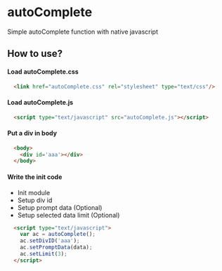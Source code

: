 # autoComplete
Simple autoComplete function with native javascript 

## How to use?

#### Load autoComplete.css

```html
  <link href="autoComplete.css" rel="stylesheet" type="text/css"/>
```

#### Load autoComplete.js
```html
  <script type="text/javascript" src="autoComplete.js"></script>
```

#### Put a div in body

```html
  <body>
  	<div id='aaa'></div>
  </body>
```
#### Write the init code
- Init module
- Setup div id
- Setup prompt data (Optional)
- Setup selected data limit (Optional)

```html 
  <script type="text/javascript">
    var ac = autoComplete();
    ac.setDivID('aaa');
    ac.setPromptData(data);
    ac.setLimit(3);
  </script>
```
